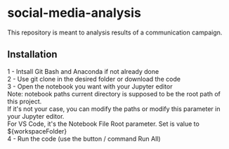 # social-media-analysis

This repository is meant to analysis results of a communication campaign.

## Installation

 1 - Intsall Git Bash and Anaconda if not already done<br>
 2 - Use git clone <url> in the desired folder or download the code<br>
 3 - Open the notebook you want with your Jupyter editor<br>
 Note: notebook paths current directory is supposed to be the root path of this project.<br>
 If it's not your case, you can modify the paths or modify this parameter in your Jupyter editor.<br>
 For VS Code, it's the Notebook File Root parameter. Set is value to ${workspaceFolder}<br>
 4 - Run the code (use the button / command Run All)<br>